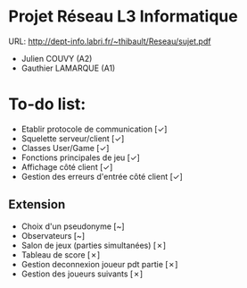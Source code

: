 # Projet Réseau L3 Informatique
URL: http://dept-info.labri.fr/~thibault/Reseau/sujet.pdf
- Julien COUVY (A2)
- Gauthier LAMARQUE (A1)


# To-do list:
- Etablir protocole de communication [✓]
- Squelette serveur/client [✓]
- Classes User/Game [✓]
- Fonctions principales de jeu [✓]
- Affichage côté client [✓]
- Gestion des erreurs d'entrée côté client [✓]

## Extension
- Choix d'un pseudonyme [~]
- Observateurs [~]
- Salon de jeux (parties simultanées) [✗]
- Tableau de score [✗]
- Gestion deconnexion joueur pdt partie [✗]
- Gestion des joueurs suivants [✗]

